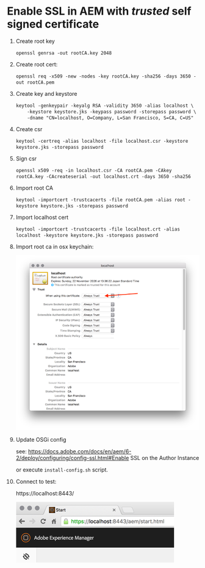 Enable SSL in AEM with _trusted_ self signed certificate
========================================================

1. Create root key

    ```
    openssl genrsa -out rootCA.key 2048
    ```

2. Create root cert:

    ```
    openssl req -x509 -new -nodes -key rootCA.key -sha256 -days 3650 -out rootCA.pem
    ```
 
3. Create key and keystore

    ```
    keytool -genkeypair -keyalg RSA -validity 3650 -alias localhost \
        -keystore keystore.jks -keypass password -storepass password \
        -dname "CN=localhost, O=Company, L=San Francisco, S=CA, C=US"
    ```

4. Create csr

    ```
    keytool -certreq -alias localhost -file localhost.csr -keystore keystore.jks -storepass password
    ```

5. Sign csr

    ```
    openssl x509 -req -in localhost.csr -CA rootCA.pem -CAkey rootCA.key -CAcreateserial -out localhost.crt -days 3650 -sha256
    ```

6. Import root CA

    ```
    keytool -importcert -trustcacerts -file rootCA.pem -alias root -keystore keystore.jks -storepass password
    ```

7. Import localhost cert

    ```
    keytool -importcert -trustcacerts -file localhost.crt -alias localhost -keystore keystore.jks -storepass password
    ```

8. Import root ca in osx keychain:

    ![OSX Keychain](keychain.png)

9. Update OSGi config

    see: https://docs.adobe.com/docs/en/aem/6-2/deploy/configuring/config-ssl.html#Enable SSL on the Author Instance

    or execute `install-config.sh` script.

10. Connect to test:

    https://localhost:8443/

    ![It works](https.png)

